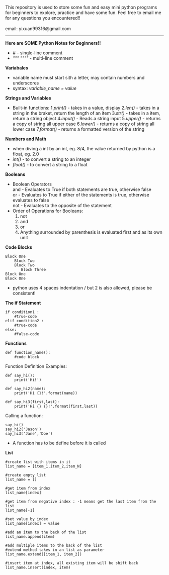 <p>
This repository is used to store some fun and easy mini python programs for beginners to explore, practice and have some fun.
Feel free to email me for any questions you encountered!!
 <br/>
  <br/>
email: yixuan99316@gmail.com
</p>


**************************************************************************************************************


<strong>Here are SOME Python Notes for Beginners!!</strong>

 - <em>#</em> - single-line comment
 - <em>""" """"</em> - multi-line comment

<strong>Variabales</strong>
 - variable name must start sith a letter, may contain numbers and underscores
 - syntax: <em>variable_name = value</em>

<strong>Strings and Variables</strong>
 - Built-in functions:
          1.<em>print()</em> - takes in a value, display
          2.<em>len()</em> - takes in a string in the braket, return the length of an item
          3.<em>str()</em> - takes in a item, return a string object
          4.<em>input()</em> - Reads a string input
          5.<em>upper()</em> - returns a copy of string all upper case
          6.<em>lower()</em> - returns a copy of string all lower case
          7.<em>format()</em> - returns a formatted version of the string
      
<strong>Numbers and Math</strong>
 - when diving a int by an int, eg. 8/4, the value returned by python is a float, eg. 2.0
 - <em>int()</em> - to convert a string to an integer
 - <em>float()</em> - to convert a string to a float
 
<strong>Booleans</strong>
 - Boolean Operators
   <br/>and - Evaluates to True if both statements are true, otherwise false
   <br/>or - Evaluates to True if either of the statements is true, otherwise evaluates to false
   <br/>not - Evaluates to the opposite of the statement
 - Order of Operations for Booleans: 
   1. not
   2. and
   3. or
   4. Anything surrounded by parenthesis is evaluated first and as its own unit

<strong>Code Blocks</strong>
```
Block One
    Block Two
    Block Two
       Block Three
Block One
Block One
```
 - python uses 4 spaces indentation / but 2 is also allowed, please be consistent!
 
 
 <strong>The if Statement</strong>
 ```
 if condition1 :
     #true-code
 elif condition2 :
     #true-code
 else:
     #false-code
```

<strong>Functions</strong>
```
def function_name():
    #code block
```
Function Definition Examples: 
```
def say_hi():
    print('Hi!')

def say_hi2(name):
    print('Hi {}!'.format(name))
    
def say_hi3(first,last):
    print('Hi {} {}!'.format(first,last))
```
Calling a function:
```
say_hi()
say_hi2('Jason')
say_hi3('Jane','Doe')
```
 - A function has to be define before it is called
 
 <strong>List</strong>
 ```
 #create list with items in it
 list_name = [item_1,item_2,item_N]
 
 #create empty list
 list_name = []
 
 #get item from index
 list_name[index]
 
 #get item from negative index : -1 means get the last item from the list
 list_name[-1] 
 
 #set value by index
 list_name[index] = value
 
 #add an item to the back of the list
 list_name.append(item)
 
 #add multiple items to the back of the list
 #extend method takes in an list as parameter
 list_name.extend([item_1, item_2])
 
 #insert item at index, all existing item will be shift back
 list_name.insert(index, item)
 
 
 ```
 
 
 
 
     
 
   
